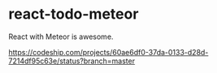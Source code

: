 # react-todo-meteor
React with Meteor is awesome. 

https://codeship.com/projects/60ae6df0-37da-0133-d28d-7214df95c63e/status?branch=master

